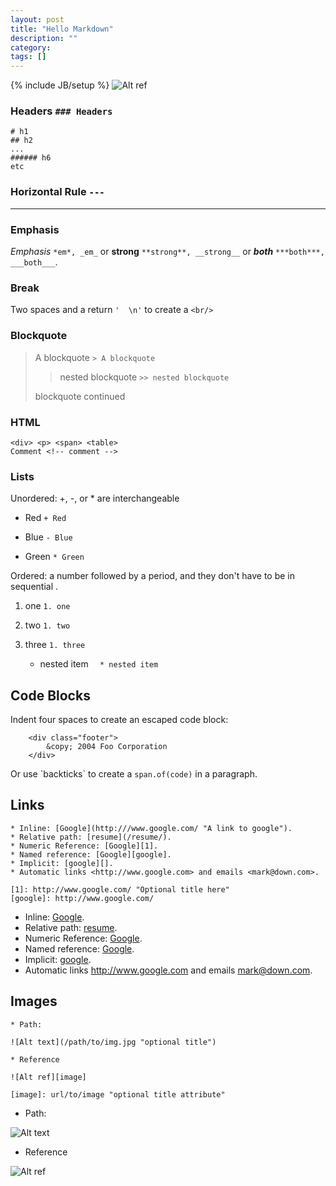 ```yaml
---
layout: post
title: "Hello Markdown"
description: ""
category: 
tags: []
---
```

{% include JB/setup %}
![Alt ref][markdown_icon]

### Headers `### Headers`
	# h1
	## h2 
	... 
	###### h6
	etc
	
### Horizontal Rule `---`

---

### Emphasis
*Emphasis* `*em*, _em_` or __strong__ `**strong**, __strong__` or ***both*** `***both***, ___both___`.

### Break
Two spaces and a return `'  \n'` to create a `<br/>`

### Blockquote

> A blockquote `> A blockquote`
>> nested blockquote `>> nested blockquote`
> 
> blockquote continued

### HTML
	<div> <p> <span> <table>
	Comment <!-- comment -->

### Lists
Unordered: \+, \-, or \* are interchangeable 
+ Red `+ Red`
- Blue `- Blue`
* Green `* Green`

Ordered: a number followed by a period, and they don't have to be in sequential .
1. one `1. one`
1. two `1. two`
1. three `1. three`
  
	* nested item `  * nested item`

## Code Blocks
Indent four spaces to create an escaped code block:

		<div class="footer">
			&copy; 2004 Foo Corporation
		</div>
		
Or use \`backticks\` to create a `span.of(code)` in a paragraph.
		
## Links
	* Inline: [Google](http:///www.google.com/ "A link to google").
	* Relative path: [resume](/resume/).  
	* Numeric Reference: [Google][1].
	* Named reference: [Google][google].  
	* Implicit: [google][].
	* Automatic links <http://www.google.com> and emails <mark@down.com>.

	[1]: http://www.google.com/ "Optional title here"
	[google]: http://www.google.com/
		
* Inline: [Google](http:///www.google.com/ "A link to google").
* Relative path: [resume](/resume/).  
* Numeric Reference: [Google][1].
* Named reference: [Google][google].  
* Implicit: [google][].
* Automatic links <http://www.google.com> and emails <mark@down.com>.

[1]: http://www.google.com/ "Optional title here"
[google]: http://www.google.com/		


## Images
	* Path: 
	
	![Alt text](/path/to/img.jpg "optional title")
	
	* Reference 
	
	![Alt ref][image]

	[image]: url/to/image "optional title attribute"
	
* Path:

![Alt text](https://encrypted-tbn1.gstatic.com/images?q=tbn:ANd9GcRK9GgXnEgdDOs_n6S_c71I6vWXgSmKR99hK-UVHgDq7o8GfH6CPw "optional title")

* Reference 

![Alt ref][markdown_icon]

[markdown_icon]: https://encrypted-tbn0.gstatic.com/images?q=tbn:ANd9GcQaOb8H0LGKF9WdtZuoyCe2sqN_UKbWyvpk6JU1XmeWSFoDI0Pe "Markdown Icon"